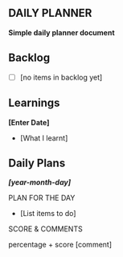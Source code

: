 ## DAILY PLANNER
**Simple daily planner document**

## Backlog
 - [ ] [no items in backlog yet]

## Learnings
**[Enter Date]**

 - [What I learnt]

## Daily Plans
***[year-month-day]***

PLAN FOR THE DAY

 - [List items to do]

SCORE & COMMENTS

percentage + score
[comment]



<!--stackedit_data:
eyJoaXN0b3J5IjpbMjA2Mjg2OTI5MSwxNzY1MTY1NzA2LC0xND
c1NjQ0NzMwLC0xNTkwOTkwMzI5XX0=
-->